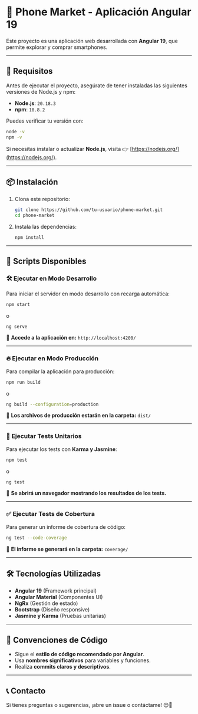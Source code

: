 # 📱 Phone Market - Aplicación Angular 19

Este proyecto es una aplicación web desarrollada con **Angular 19**, que permite explorar y comprar smartphones.

---

## 🚀 Requisitos

Antes de ejecutar el proyecto, asegúrate de tener instaladas las siguientes versiones de Node.js y npm:

- **Node.js**: `20.18.3`
- **npm**: `10.8.2`

Puedes verificar tu versión con:

```sh
node -v
npm -v
```

Si necesitas instalar o actualizar **Node.js**, visita 👉 [https://nodejs.org/](https://nodejs.org/).

---

## 📦 Instalación

1. Clona este repositorio:
   ```sh
   git clone https://github.com/tu-usuario/phone-market.git
   cd phone-market
   ```

2. Instala las dependencias:
   ```sh
   npm install
   ```

---

## 🎯 Scripts Disponibles

### 🛠️ **Ejecutar en Modo Desarrollo**
Para iniciar el servidor en modo desarrollo con recarga automática:
```sh
npm start
```
o
```sh
ng serve
```
📌 **Accede a la aplicación en:** `http://localhost:4200/`

---

### 🔥 **Ejecutar en Modo Producción**
Para compilar la aplicación para producción:
```sh
npm run build
```
o
```sh
ng build --configuration=production
```
📌 **Los archivos de producción estarán en la carpeta:** `dist/`

---

### 🧪 **Ejecutar Tests Unitarios**
Para ejecutar los tests con **Karma y Jasmine**:
```sh
npm test
```
o
```sh
ng test
```
📌 **Se abrirá un navegador mostrando los resultados de los tests.**

---

### ✅ **Ejecutar Tests de Cobertura**
Para generar un informe de cobertura de código:
```sh
ng test --code-coverage
```
📌 **El informe se generará en la carpeta:** `coverage/`

---

## 🛠️ **Tecnologías Utilizadas**
- **Angular 19** (Framework principal)
- **Angular Material** (Componentes UI)
- **NgRx** (Gestión de estado)
- **Bootstrap** (Diseño responsive)
- **Jasmine y Karma** (Pruebas unitarias)

---

## 📌 **Convenciones de Código**
- Sigue el **estilo de código recomendado por Angular**.
- Usa **nombres significativos** para variables y funciones.
- Realiza **commits claros y descriptivos**.

---

## 📞 **Contacto**
Si tienes preguntas o sugerencias, ¡abre un issue o contáctame! 😊🚀

